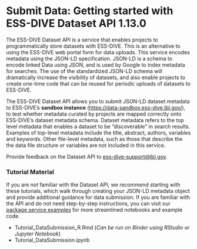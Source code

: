 # Submit Data: Getting started with ESS-DIVE Dataset API 1.13.0
The ESS-DIVE Dataset API is a service that enables projects to programmatically store datasets with ESS-DIVE. This is an alternative to using the ESS-DIVE web portal form for data uploads. This service encodes metadata using the JSON-LD specification. JSON-LD is a schema to encode linked Data using JSON, and is used by Google to index metadata for searches. The use of the standardized JSON-LD schema will dramatically increase the visibility of datasets, and also enable projects to create one-time code that can be reused for periodic uploads of datasets to ESS-DIVE.

The ESS-DIVE Dataset API allows you to submit JSON-LD dataset metadata to ESS-DIVE’s **sandbox instance** (https://data-sandbox.ess-dive.lbl.gov/), to test whether metadata curated by projects are mapped correctly onto ESS-DIVE’s dataset metadata schema. Dataset metadata refers to the top level metadata that enables a dataset to be “discoverable” in search results. Examples of top-level metadata include the title, abstract, authors, variables and keywords. Other file-level metadata, such as those that describe the the data file structure or variables are not included in this service.

Provide feedback on the Dataset API to ess-dive-support@lbl.gov.
### Tutorial Material
If you are not familiar with the Dataset API, we recommend starting with these tutorials, which walk through creating your JSON-LD metadata object and provide additional guidance for data submission. If you are familiar with the API and do not need step-by-step instructions, you can visit our [package service examples](https://github.com/ess-dive/essdive-package-service-examples/tree/4bcfe8fa2cd77c3f8bcf1895173a32a64f2196b5) for more streamlined notebooks and example code. 
- Tutorial_DataSubmission_R.Rmd (_Can be run on Binder using RStudio or Jupyter Notebook_)
- Tutorial_DataSubmission.ipynb
